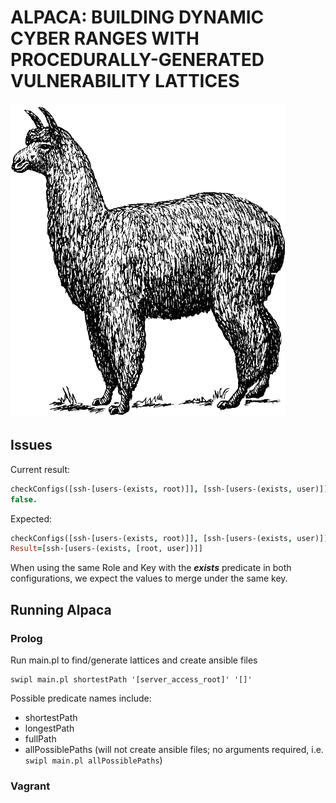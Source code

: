 # ALPACA: BUILDING DYNAMIC CYBER RANGES WITH PROCEDURALLY-GENERATED VULNERABILITY LATTICES

![Logo](logo.png)

## Issues
Current result:
```prolog
checkConfigs([ssh-[users-(exists, root)]], [ssh-[users-(exists, user)]], Result).
false.
```

Expected:
```prolog
checkConfigs([ssh-[users-(exists, root)]], [ssh-[users-(exists, user)]], Result).
Result=[ssh-[users-(exists, [root, user])]]
```

When using the same Role and Key with the ***exists*** predicate in both configurations, we expect the values to merge under the same key. 

## Running Alpaca

### Prolog

Run main.pl to find/generate lattices and create ansible files

```
swipl main.pl shortestPath '[server_access_root]' '[]'
```

Possible predicate names include:

+ shortestPath
+ longestPath
+ fullPath
+ allPossiblePaths (will not create ansible files; no arguments required, i.e. `swipl main.pl allPossiblePaths`)

### Vagrant